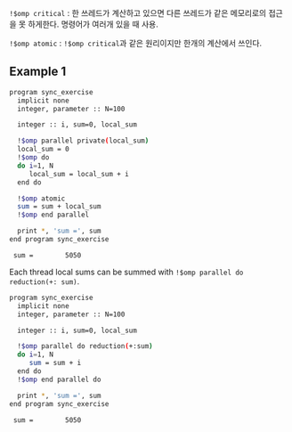 `!$omp critical` : 한 쓰레드가 계산하고 있으면 다른 쓰레드가 같은 메모리로의 접근을 못 하게한다. 명령어가 여러개 있을 때 사용.

`!$omp atomic` : `!$omp critical`과 같은 원리이지만 한개의 계산에서 쓰인다.
## Example 1
```bash
program sync_exercise
  implicit none
  integer, parameter :: N=100

  integer :: i, sum=0, local_sum

  !$omp parallel private(local_sum)
  local_sum = 0
  !$omp do
  do i=1, N
     local_sum = local_sum + i
  end do

  !$omp atomic
  sum = sum + local_sum
  !$omp end parallel

  print *, 'sum =', sum
end program sync_exercise
```
```
 sum =        5050
```
Each thread local sums can be summed with `!$omp parallel do reduction(+: sum)`.
```bash
program sync_exercise
  implicit none
  integer, parameter :: N=100

  integer :: i, sum=0, local_sum

  !$omp parallel do reduction(+:sum)
  do i=1, N
     sum = sum + i
  end do
  !$omp end parallel do

  print *, 'sum =', sum
end program sync_exercise
```
```
 sum =        5050
```
